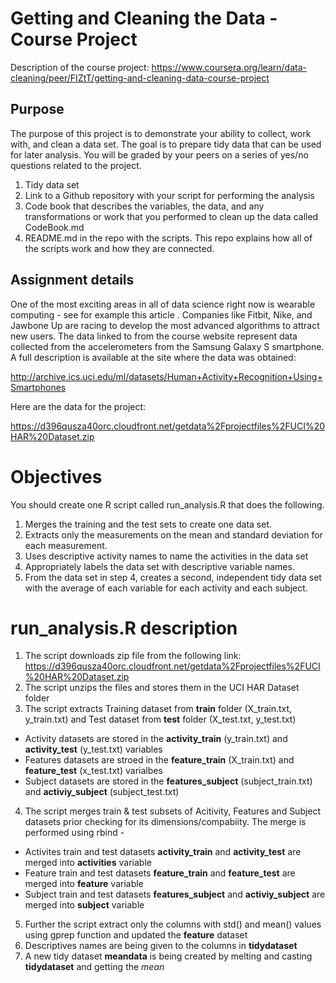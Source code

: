 # Getting and Cleaning the Data - Course Project

Description of the course project: https://www.coursera.org/learn/data-cleaning/peer/FIZtT/getting-and-cleaning-data-course-project

## Purpose 
The purpose of this project is to demonstrate your ability to collect, work with, and clean a data set. The goal is to prepare tidy data that can be used for later analysis. You will be graded by your peers on a series of yes/no questions related to the project. 

1. Tidy data set   
2. Link to a Github repository with your script for performing the analysis 
3. Code book that describes the variables, the data, and any transformations or work that you performed to clean up the data called CodeBook.md 
4. README.md in the repo with the scripts. This repo explains how all of the scripts work and how they are connected.

## Assignment details
One of the most exciting areas in all of data science right now is wearable computing - see for example this article . Companies like Fitbit, Nike, and Jawbone Up are racing to develop the most advanced algorithms to attract new users. The data linked to from the course website represent data collected from the accelerometers from the Samsung Galaxy S smartphone. A full description is available at the site where the data was obtained:

http://archive.ics.uci.edu/ml/datasets/Human+Activity+Recognition+Using+Smartphones

Here are the data for the project:

https://d396qusza40orc.cloudfront.net/getdata%2Fprojectfiles%2FUCI%20HAR%20Dataset.zip

# Objectives 
You should create one R script called run_analysis.R that does the following.

1. Merges the training and the test sets to create one data set.
2. Extracts only the measurements on the mean and standard deviation for each measurement.
3. Uses descriptive activity names to name the activities in the data set
4. Appropriately labels the data set with descriptive variable names.
5. From the data set in step 4, creates a second, independent tidy data set with the average of each variable for each activity and each subject.


# **run_analysis.R** description 

1. The script downloads zip file from the following link: https://d396qusza40orc.cloudfront.net/getdata%2Fprojectfiles%2FUCI%20HAR%20Dataset.zip
2. The script unzips the files and stores them in the UCI HAR Dataset folder 
3. The script extracts Training dataset from **train** folder (X_train.txt, y_train.txt) and Test dataset from **test** folder (X_test.txt, y_test.txt)

  * Activity datasets are stored in the **activity_train** (y_train.txt) and **activity_test** (y_test.txt) variables
  * Features datasets are stroed in the **feature_train** (X_train.txt) and **feature_test** (x_test.txt) varialbes
  * Subject datasets are stored in the **features_subject** (subject_train.txt) and **activiy_subject** (subject_test.txt)

4. The script merges train & test subsets of Acitivity, Features and Subject datasets prior checking for its dimensions/compabiity. The merge is performed using rbind -  

  * Activites train and test datasets **activity_train** and **activity_test** are merged into **activities** variable 
  * Feature train and test datasets **feature_train** and **feature_test** are merged into **feature** variable
  * Subject train and test datasets **features_subject** and **activiy_subject** are merged into **subject** variable
5. Further the script extract only the columns with std() and mean() values using gprep function and updated the **feature** dataset
6. Descriptives names are being given to the columns in **tidydataset**
7. A new tidy dataset **meandata** is being created by melting and casting **tidydataset** and getting the _mean_ 

